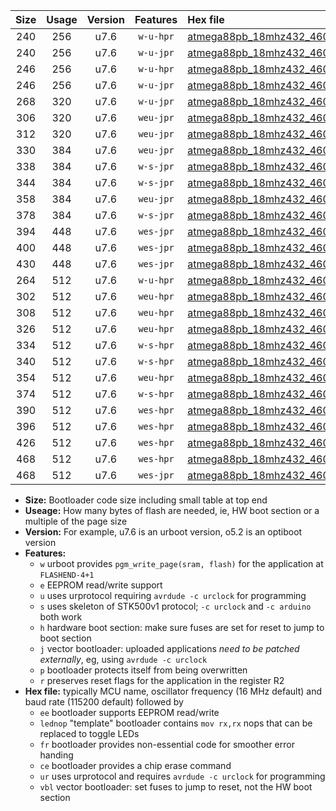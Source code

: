 |Size|Usage|Version|Features|Hex file|
|:-:|:-:|:-:|:-:|:--|
|240|256|u7.6|`w-u-hpr`|[atmega88pb_18mhz432_460800bps_ur.hex](https://raw.githubusercontent.com/stefanrueger/urboot/main//atmega88pb_18mhz432_460800bps_ur.hex)|
|240|256|u7.6|`w-u-jpr`|[atmega88pb_18mhz432_460800bps_ur_vbl.hex](https://raw.githubusercontent.com/stefanrueger/urboot/main//atmega88pb_18mhz432_460800bps_ur_vbl.hex)|
|246|256|u7.6|`w-u-hpr`|[atmega88pb_18mhz432_460800bps_lednop_ur.hex](https://raw.githubusercontent.com/stefanrueger/urboot/main//atmega88pb_18mhz432_460800bps_lednop_ur.hex)|
|246|256|u7.6|`w-u-jpr`|[atmega88pb_18mhz432_460800bps_lednop_ur_vbl.hex](https://raw.githubusercontent.com/stefanrueger/urboot/main//atmega88pb_18mhz432_460800bps_lednop_ur_vbl.hex)|
|268|320|u7.6|`w-u-jpr`|[atmega88pb_18mhz432_460800bps_lednop_fr_ur_vbl.hex](https://raw.githubusercontent.com/stefanrueger/urboot/main//atmega88pb_18mhz432_460800bps_lednop_fr_ur_vbl.hex)|
|306|320|u7.6|`weu-jpr`|[atmega88pb_18mhz432_460800bps_ee_ur_vbl.hex](https://raw.githubusercontent.com/stefanrueger/urboot/main//atmega88pb_18mhz432_460800bps_ee_ur_vbl.hex)|
|312|320|u7.6|`weu-jpr`|[atmega88pb_18mhz432_460800bps_ee_lednop_ur_vbl.hex](https://raw.githubusercontent.com/stefanrueger/urboot/main//atmega88pb_18mhz432_460800bps_ee_lednop_ur_vbl.hex)|
|330|384|u7.6|`weu-jpr`|[atmega88pb_18mhz432_460800bps_ee_lednop_fr_ur_vbl.hex](https://raw.githubusercontent.com/stefanrueger/urboot/main//atmega88pb_18mhz432_460800bps_ee_lednop_fr_ur_vbl.hex)|
|338|384|u7.6|`w-s-jpr`|[atmega88pb_18mhz432_460800bps_vbl.hex](https://raw.githubusercontent.com/stefanrueger/urboot/main//atmega88pb_18mhz432_460800bps_vbl.hex)|
|344|384|u7.6|`w-s-jpr`|[atmega88pb_18mhz432_460800bps_lednop_vbl.hex](https://raw.githubusercontent.com/stefanrueger/urboot/main//atmega88pb_18mhz432_460800bps_lednop_vbl.hex)|
|358|384|u7.6|`weu-jpr`|[atmega88pb_18mhz432_460800bps_ee_lednop_fr_ce_ur_vbl.hex](https://raw.githubusercontent.com/stefanrueger/urboot/main//atmega88pb_18mhz432_460800bps_ee_lednop_fr_ce_ur_vbl.hex)|
|378|384|u7.6|`w-s-jpr`|[atmega88pb_18mhz432_460800bps_lednop_fr_vbl.hex](https://raw.githubusercontent.com/stefanrueger/urboot/main//atmega88pb_18mhz432_460800bps_lednop_fr_vbl.hex)|
|394|448|u7.6|`wes-jpr`|[atmega88pb_18mhz432_460800bps_ee_vbl.hex](https://raw.githubusercontent.com/stefanrueger/urboot/main//atmega88pb_18mhz432_460800bps_ee_vbl.hex)|
|400|448|u7.6|`wes-jpr`|[atmega88pb_18mhz432_460800bps_ee_lednop_vbl.hex](https://raw.githubusercontent.com/stefanrueger/urboot/main//atmega88pb_18mhz432_460800bps_ee_lednop_vbl.hex)|
|430|448|u7.6|`wes-jpr`|[atmega88pb_18mhz432_460800bps_ee_lednop_fr_vbl.hex](https://raw.githubusercontent.com/stefanrueger/urboot/main//atmega88pb_18mhz432_460800bps_ee_lednop_fr_vbl.hex)|
|264|512|u7.6|`w-u-hpr`|[atmega88pb_18mhz432_460800bps_lednop_fr_ur.hex](https://raw.githubusercontent.com/stefanrueger/urboot/main//atmega88pb_18mhz432_460800bps_lednop_fr_ur.hex)|
|302|512|u7.6|`weu-hpr`|[atmega88pb_18mhz432_460800bps_ee_ur.hex](https://raw.githubusercontent.com/stefanrueger/urboot/main//atmega88pb_18mhz432_460800bps_ee_ur.hex)|
|308|512|u7.6|`weu-hpr`|[atmega88pb_18mhz432_460800bps_ee_lednop_ur.hex](https://raw.githubusercontent.com/stefanrueger/urboot/main//atmega88pb_18mhz432_460800bps_ee_lednop_ur.hex)|
|326|512|u7.6|`weu-hpr`|[atmega88pb_18mhz432_460800bps_ee_lednop_fr_ur.hex](https://raw.githubusercontent.com/stefanrueger/urboot/main//atmega88pb_18mhz432_460800bps_ee_lednop_fr_ur.hex)|
|334|512|u7.6|`w-s-hpr`|[atmega88pb_18mhz432_460800bps.hex](https://raw.githubusercontent.com/stefanrueger/urboot/main//atmega88pb_18mhz432_460800bps.hex)|
|340|512|u7.6|`w-s-hpr`|[atmega88pb_18mhz432_460800bps_lednop.hex](https://raw.githubusercontent.com/stefanrueger/urboot/main//atmega88pb_18mhz432_460800bps_lednop.hex)|
|354|512|u7.6|`weu-hpr`|[atmega88pb_18mhz432_460800bps_ee_lednop_fr_ce_ur.hex](https://raw.githubusercontent.com/stefanrueger/urboot/main//atmega88pb_18mhz432_460800bps_ee_lednop_fr_ce_ur.hex)|
|374|512|u7.6|`w-s-hpr`|[atmega88pb_18mhz432_460800bps_lednop_fr.hex](https://raw.githubusercontent.com/stefanrueger/urboot/main//atmega88pb_18mhz432_460800bps_lednop_fr.hex)|
|390|512|u7.6|`wes-hpr`|[atmega88pb_18mhz432_460800bps_ee.hex](https://raw.githubusercontent.com/stefanrueger/urboot/main//atmega88pb_18mhz432_460800bps_ee.hex)|
|396|512|u7.6|`wes-hpr`|[atmega88pb_18mhz432_460800bps_ee_lednop.hex](https://raw.githubusercontent.com/stefanrueger/urboot/main//atmega88pb_18mhz432_460800bps_ee_lednop.hex)|
|426|512|u7.6|`wes-hpr`|[atmega88pb_18mhz432_460800bps_ee_lednop_fr.hex](https://raw.githubusercontent.com/stefanrueger/urboot/main//atmega88pb_18mhz432_460800bps_ee_lednop_fr.hex)|
|468|512|u7.6|`wes-hpr`|[atmega88pb_18mhz432_460800bps_ee_lednop_fr_ce.hex](https://raw.githubusercontent.com/stefanrueger/urboot/main//atmega88pb_18mhz432_460800bps_ee_lednop_fr_ce.hex)|
|468|512|u7.6|`wes-jpr`|[atmega88pb_18mhz432_460800bps_ee_lednop_fr_ce_vbl.hex](https://raw.githubusercontent.com/stefanrueger/urboot/main//atmega88pb_18mhz432_460800bps_ee_lednop_fr_ce_vbl.hex)|

- **Size:** Bootloader code size including small table at top end
- **Useage:** How many bytes of flash are needed, ie, HW boot section or a multiple of the page size
- **Version:** For example, u7.6 is an urboot version, o5.2 is an optiboot version
- **Features:**
  + `w` urboot provides `pgm_write_page(sram, flash)` for the application at `FLASHEND-4+1`
  + `e` EEPROM read/write support
  + `u` uses urprotocol requiring `avrdude -c urclock` for programming
  + `s` uses skeleton of STK500v1 protocol; `-c urclock` and `-c arduino` both work
  + `h` hardware boot section: make sure fuses are set for reset to jump to boot section
  + `j` vector bootloader: uploaded applications *need to be patched externally*, eg, using `avrdude -c urclock`
  + `p` bootloader protects itself from being overwritten
  + `r` preserves reset flags for the application in the register R2
- **Hex file:** typically MCU name, oscillator frequency (16 MHz default) and baud rate (115200 default) followed by
  + `ee` bootloader supports EEPROM read/write
  + `lednop` "template" bootloader contains `mov rx,rx` nops that can be replaced to toggle LEDs
  + `fr` bootloader provides non-essential code for smoother error handing
  + `ce` bootloader provides a chip erase command
  + `ur` uses urprotocol and requires `avrdude -c urclock` for programming
  + `vbl` vector bootloader: set fuses to jump to reset, not the HW boot section

